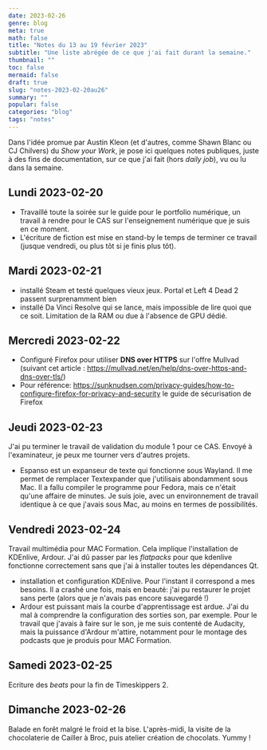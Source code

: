 ```yaml
---
date: 2023-02-26
genre: blog
meta: true
math: false
title: "Notes du 13 au 19 février 2023"
subtitle: "Une liste abrégée de ce que j'ai fait durant la semaine."
thumbnail: ""
toc: false
mermaid: false
draft: true 
slug: "notes-2023-02-20au26"
summary: "" 
popular: false
categories: "blog"
tags: "notes"
--- 
```


Dans l'idée promue par Austin Kleon (et d'autres, comme Shawn Blanc ou CJ Chilvers) du *Show your Work*, je pose ici quelques notes publiques, juste à des fins de documentation, sur ce que j'ai fait (hors *daily job*), vu ou lu dans la semaine.  

## Lundi 2023-02-20
- Travaillé toute la soirée sur le guide pour le portfolio numérique, un travail à rendre pour le CAS sur l'enseignement numérique que je suis en ce moment.
- L'écriture de fiction est mise en stand-by le temps de terminer ce travail (jusque vendredi, ou plus tôt si je finis plus tôt).
## Mardi 2023-02-21
- installé Steam et testé quelques vieux jeux. Portal et Left 4 Dead 2 passent surprenamment bien
- installé Da Vinci Resolve qui se lance, mais impossible de lire quoi que ce soit. Limitation de la RAM ou due à l'absence de GPU dédié.
## Mercredi 2023-02-22
- Configuré Firefox pour utiliser **DNS over HTTPS** sur l'offre Mullvad (suivant cet article : https://mullvad.net/en/help/dns-over-https-and-dns-over-tls/)
- Pour référence: https://sunknudsen.com/privacy-guides/how-to-configure-firefox-for-privacy-and-security le guide de sécurisation de Firefox
## Jeudi 2023-02-23
J'ai pu terminer le travail de validation du module 1 pour ce CAS. Envoyé à l'examinateur, je peux me tourner vers d'autres projets.
- Espanso est un expanseur de texte qui fonctionne sous Wayland. Il me permet de remplacer Textexpander que j'utilisais abondamment sous Mac. Il a fallu compiler le programme pour Fedora, mais ce n'était qu'une affaire de minutes. Je suis joie, avec un environnement de travail identique à ce que j'avais sous Mac, au moins en termes de possibilités.
## Vendredi 2023-02-24
Travail multimédia pour MAC Formation. Cela implique l'installation de KDEnlive, Ardour. J'ai dû passer par les *flatpacks* pour que kdenlive fonctionne correctement sans que j'ai à installer toutes les dépendances Qt.
- installation et configuration KDEnlive. Pour l'instant il correspond a mes besoins. Il a crashé une fois, mais en beauté: j'ai pu restaurer le projet sans perte (alors que je n'avais pas encore sauvegardé !)
- Ardour est puissant mais la courbe d'apprentissage est ardue. J'ai du mal à comprendre la configuration des sorties son, par exemple. Pour le travail que j'avais à faire sur le son, je me suis contenté de Audacity, mais la puissance d'Ardour m'attire, notamment pour le montage des podcasts que je produis pour MAC Formation.
## Samedi 2023-02-25
Ecriture des *beats* pour la fin de Timeskippers 2. 
## Dimanche 2023-02-26
Balade en forêt malgré le froid et la bise. L'après-midi, la visite de la chocolaterie de Cailler à Broc, puis atelier création de chocolats. Yummy !
